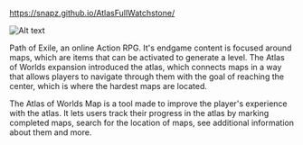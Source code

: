 https://snapz.github.io/AtlasFullWatchstone/

![Alt text](https://i.imgur.com/MkIroG9.jpg)

Path of Exile, an online Action RPG. It's endgame content is focused around maps, which are items that can be activated to generate a
level. The Atlas of Worlds expansion introduced the atlas, which connects maps in a way that allows players to navigate through them 
with the goal of reaching the center, which is where the hardest maps are located.

The Atlas of Worlds Map is a tool made to improve the player's experience with the atlas. It lets users track their progress in the 
atlas by marking completed maps, search for the location of maps, see additional information about them and more.
